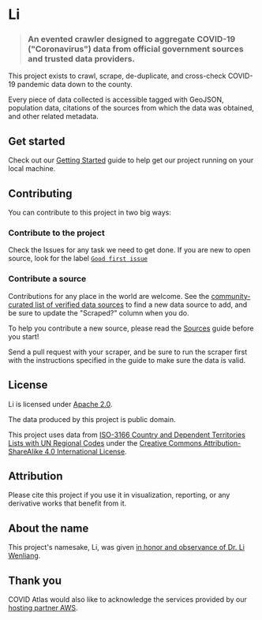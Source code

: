# Li

> ### An evented crawler designed to aggregate COVID-19 ("Coronavirus") data from official government sources and trusted data providers.

This project exists to crawl, scrape, de-duplicate, and cross-check COVID-19 pandemic data down to the county.

Every piece of data collected is accessible tagged with GeoJSON, population data, citations of the sources from which the data was obtained, and other related metadata.

<!--
## Where's the data?

TBD

## How often is it updated?

Constantly.

TBD.

## How do I use this data?

TBD ... Read the [Data Fields](./docs/data_fields.md) documentation for
details on exactly what each field in the dataset means.
-->


## Get started

Check out our [Getting Started](./docs/getting_started.md) guide to help get our project running on your local machine.


## Contributing

You can contribute to this project in two big ways:


### Contribute to the project

Check the Issues for any task we need to get done. If you are new to open source, look for the label [`Good first issue`](https://github.com/covidatlas/li/labels/good%20first%20issue)


### Contribute a source

Contributions for any place in the world are welcome. See the
[community-curated list of verified data
sources](https://docs.google.com/spreadsheets/d/1T2cSvWvUvurnOuNFj2AMPGLpuR2yVs3-jdd_urfWU4c/edit#gid=0)
to find a new data source to add, and be sure to update the "Scraped?"
column when you do.

To help you contribute a new source, please read the
[Sources](./docs/sources.md) guide before you start!

Send a pull request with your scraper, and be sure to run the scraper
first with the instructions specified in the guide to make sure the
data is valid.

## License

Li is licensed under [Apache 2.0](/LICENSE).

The data produced by this project is public domain.

This project uses data from [ISO-3166 Country and Dependent Territories Lists with UN Regional Codes](https://github.com/lukes/ISO-3166-Countries-with-Regional-Codes) under the [Creative Commons Attribution-ShareAlike 4.0 International License](https://creativecommons.org/licenses/by-sa/4.0/).


## Attribution

Please cite this project if you use it in visualization, reporting, or any derivative works that benefit from it.


## About the name

This project's namesake, Li, was given [in honor and observance of Dr. Li Wenliang](https://www.thelancet.com/journals/lancet/article/PIIS0140-6736(20)30382-2/fulltext).


## Thank you

COVID Atlas would also like to acknowledge the services provided by our [hosting partner AWS](https://aws.amazon.com/).
